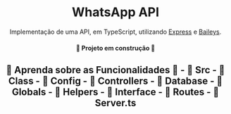 <h1 align="center">WhatsApp API</h1>
<p align="center">Implementação de uma API, em TypeScript, utilizando <a href="https://expressjs.com/pt-br/">Express</a> e <a href="https://github.com/WhiskeySockets/Baileys">Baileys</a>. </p>
<h4 align="center">🚧  Projeto em construção  🚧</h4>

<h2 align="center">📖 Aprenda sobre as Funcionalidades 📖
- 📂 Src
  - 📁 Class
  - 📁 Config
  - 📁 Controllers
  - 📁 Database
  - 📁 Globals
  - 📁 Helpers
  - 📁 Interface
  - 📁 Routes
  - 📝 Server.ts
